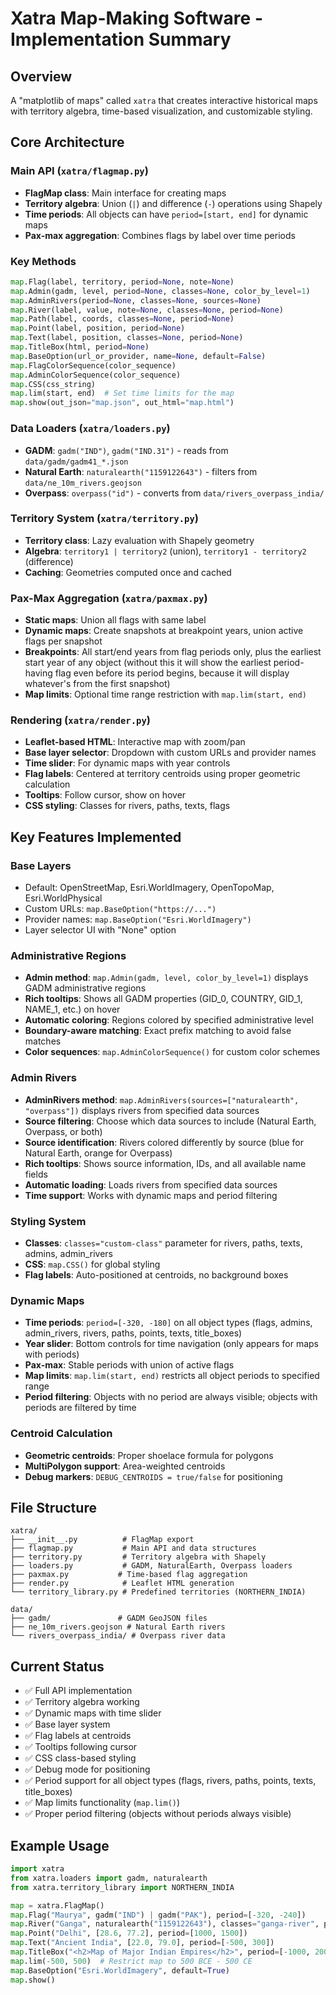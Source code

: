 # Xatra Map-Making Software - Implementation Summary

## Overview
A "matplotlib of maps" called `xatra` that creates interactive historical maps with territory algebra, time-based visualization, and customizable styling.

## Core Architecture

### Main API (`xatra/flagmap.py`)
- **FlagMap class**: Main interface for creating maps
- **Territory algebra**: Union (`|`) and difference (`-`) operations using Shapely
- **Time periods**: All objects can have `period=[start, end]` for dynamic maps
- **Pax-max aggregation**: Combines flags by label over time periods

### Key Methods
```python
map.Flag(label, territory, period=None, note=None)
map.Admin(gadm, level, period=None, classes=None, color_by_level=1)
map.AdminRivers(period=None, classes=None, sources=None)
map.River(label, value, note=None, classes=None, period=None)  
map.Path(label, coords, classes=None, period=None)
map.Point(label, position, period=None)
map.Text(label, position, classes=None, period=None)
map.TitleBox(html, period=None)
map.BaseOption(url_or_provider, name=None, default=False)
map.FlagColorSequence(color_sequence)
map.AdminColorSequence(color_sequence)
map.CSS(css_string)
map.lim(start, end)  # Set time limits for the map
map.show(out_json="map.json", out_html="map.html")
```

### Data Loaders (`xatra/loaders.py`)
- **GADM**: `gadm("IND")`, `gadm("IND.31")` - reads from `data/gadm/gadm41_*.json`
- **Natural Earth**: `naturalearth("1159122643")` - filters from `data/ne_10m_rivers.geojson`
- **Overpass**: `overpass("id")` - converts from `data/rivers_overpass_india/`

### Territory System (`xatra/territory.py`)
- **Territory class**: Lazy evaluation with Shapely geometry
- **Algebra**: `territory1 | territory2` (union), `territory1 - territory2` (difference)
- **Caching**: Geometries computed once and cached

### Pax-Max Aggregation (`xatra/paxmax.py`)
- **Static maps**: Union all flags with same label
- **Dynamic maps**: Create snapshots at breakpoint years, union active flags per snapshot
- **Breakpoints**: All start/end years from flag periods only, plus the earliest start year of any object (without this it will show the earliest period-having flag even before its period begins, because it will display whatever's from the first snapshot)
- **Map limits**: Optional time range restriction with `map.lim(start, end)`

### Rendering (`xatra/render.py`)
- **Leaflet-based HTML**: Interactive map with zoom/pan
- **Base layer selector**: Dropdown with custom URLs and provider names
- **Time slider**: For dynamic maps with year controls
- **Flag labels**: Centered at territory centroids using proper geometric calculation
- **Tooltips**: Follow cursor, show on hover
- **CSS styling**: Classes for rivers, paths, texts, flags

## Key Features Implemented

### Base Layers
- Default: OpenStreetMap, Esri.WorldImagery, OpenTopoMap, Esri.WorldPhysical
- Custom URLs: `map.BaseOption("https://...")`
- Provider names: `map.BaseOption("Esri.WorldImagery")`
- Layer selector UI with "None" option

### Administrative Regions
- **Admin method**: `map.Admin(gadm, level, color_by_level=1)` displays GADM administrative regions
- **Rich tooltips**: Shows all GADM properties (GID_0, COUNTRY, GID_1, NAME_1, etc.) on hover
- **Automatic coloring**: Regions colored by specified administrative level
- **Boundary-aware matching**: Exact prefix matching to avoid false matches
- **Color sequences**: `map.AdminColorSequence()` for custom color schemes

### Admin Rivers
- **AdminRivers method**: `map.AdminRivers(sources=["naturalearth", "overpass"])` displays rivers from specified data sources
- **Source filtering**: Choose which data sources to include (Natural Earth, Overpass, or both)
- **Source identification**: Rivers colored differently by source (blue for Natural Earth, orange for Overpass)
- **Rich tooltips**: Shows source information, IDs, and all available name fields
- **Automatic loading**: Loads rivers from specified data sources
- **Time support**: Works with dynamic maps and period filtering

### Styling System
- **Classes**: `classes="custom-class"` parameter for rivers, paths, texts, admins, admin_rivers
- **CSS**: `map.CSS()` for global styling
- **Flag labels**: Auto-positioned at centroids, no background boxes

### Dynamic Maps
- **Time periods**: `period=[-320, -180]` on all object types (flags, admins, admin_rivers, rivers, paths, points, texts, title_boxes)
- **Year slider**: Bottom controls for time navigation (only appears for maps with periods)
- **Pax-max**: Stable periods with union of active flags
- **Map limits**: `map.lim(start, end)` restricts all object periods to specified range
- **Period filtering**: Objects with no period are always visible; objects with periods are filtered by time

### Centroid Calculation
- **Geometric centroids**: Proper shoelace formula for polygons
- **MultiPolygon support**: Area-weighted centroids
- **Debug markers**: `DEBUG_CENTROIDS = true/false` for positioning

## File Structure
```
xatra/
├── __init__.py          # FlagMap export
├── flagmap.py           # Main API and data structures
├── territory.py         # Territory algebra with Shapely
├── loaders.py           # GADM, NaturalEarth, Overpass loaders
├── paxmax.py           # Time-based flag aggregation
├── render.py            # Leaflet HTML generation
└── territory_library.py # Predefined territories (NORTHERN_INDIA)

data/
├── gadm/               # GADM GeoJSON files
├── ne_10m_rivers.geojson # Natural Earth rivers
└── rivers_overpass_india/ # Overpass river data
```

## Current Status
- ✅ Full API implementation
- ✅ Territory algebra working
- ✅ Dynamic maps with time slider
- ✅ Base layer system
- ✅ Flag labels at centroids
- ✅ Tooltips following cursor
- ✅ CSS class-based styling
- ✅ Debug mode for positioning
- ✅ Period support for all object types (flags, rivers, paths, points, texts, title_boxes)
- ✅ Map limits functionality (`map.lim()`)
- ✅ Proper period filtering (objects without periods always visible)

## Example Usage
```python
import xatra
from xatra.loaders import gadm, naturalearth
from xatra.territory_library import NORTHERN_INDIA

map = xatra.FlagMap()
map.Flag("Maurya", gadm("IND") | gadm("PAK"), period=[-320, -240])
map.River("Ganga", naturalearth("1159122643"), classes="ganga-river", period=[-500, 0])
map.Point("Delhi", [28.6, 77.2], period=[1000, 1500])
map.Text("Ancient India", [22.0, 79.0], period=[-500, 300])
map.TitleBox("<h2>Map of Major Indian Empires</h2>", period=[-1000, 2000])
map.lim(-500, 500)  # Restrict map to 500 BCE - 500 CE
map.BaseOption("Esri.WorldImagery", default=True)
map.show()
```